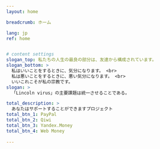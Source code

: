 ```yaml
---
layout: home

breadcrumb: ホーム

lang: jp
ref: home


# content settings
slogan_top: 私たちの人生の最良の部分は、友達から構成されています。
slogan_bottom: >
  私はいいことをするときに、気分になります。 <br>
  私は悪いことをするときに、悪い気分になります。 <br>
  いいこれこそが私の宗教です。
slogan: >
  「Lincoln virus」の主要課題は統一させることである。

total_description: >
  あなたはサポートすることができますプロジェクト
total_btn_1: PayPal
total_btn_2: Qiwi
total_btn_3: Yandex.Money
total_btn_4: Web Money
　
---
```



